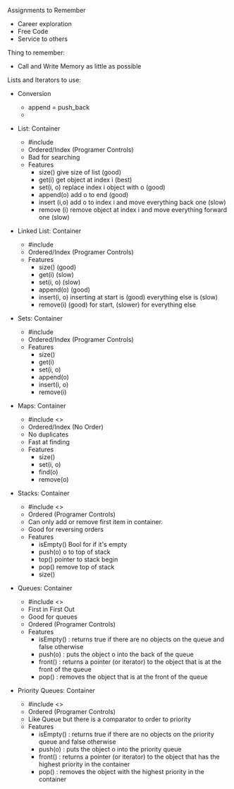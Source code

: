 Assignments to Remember
- Career exploration
- Free Code
- Service to others

Thing to remember:
- Call and Write Memory as little as possible


Lists and Iterators to use:
- Conversion
    - append = push_back
    - 
- List: Container
    - #include <vector>
    - Ordered/Index (Programer Controls)
    - Bad for searching
    - Features
        - size() give size of list (good)
        - get(i) get object at index i (best)
        - set(i, o) replace index i object with o (good)
        - append(o) add o to end (good)
        - insert (i,o) add o to index i and move everything back one (slow)
        - remove (i) remove object at index i and move everything forward one (slow)

- Linked List: Container
    - #include <list>
    - Ordered/Index (Programer Controls)
    - Features
        - size() (good)
        - get(i) (slow)
        - set(i, o) (slow)
        - append(o) (good)
        - insert(i, o) inserting at start is (good) everything else is (slow)
        - remove(i) (good) for start, (slower) for everything else

- Sets: Container
    - #include <set>
    - Ordered/Index (Programer Controls)
    - Features
        - size()
        - get(i)
        - set(i, o) 
        - append(o)
        - insert(i, o) 
        - remove(i)

- Maps: Container
    - #include <>
    - Ordered/Index (No Order)
    - No duplicates
    - Fast at finding
    - Features
        - size()
        - set(i, o)
        - find(o)
        - remove(o)

- Stacks: Container
    - #include <>
    - Ordered (Programer Controls)
    - Can only add or remove first item in container.
    - Good for reversing orders
    - Features
        - isEmpty() Bool for if it's empty
        - push(o) o to top of stack
        - top() pointer to stack begin
        - pop() remove top of stack
        - size()

- Queues: Container
    - #include <>
    - First in First Out
    - Good for queues
    - Ordered (Programer Controls)
    - Features
        - isEmpty() : returns true if there are no objects on the queue and false otherwise
        - push(o) : puts the object o into the back of the queue
        - front() : returns a pointer (or iterator) to the object that is at the front of the queue
        - pop() : removes the object that is at the front of the queue

- Priority Queues: Container
    - #include <>
    - Ordered (Programer Controls)
    - Like Queue but there is a comparator to order to priority
    - Features
        - isEmpty() : returns true if there are no objects on the priority queue and false otherwise
        - push(o) : puts the object o into the priority queue
        - front() : returns a pointer (or iterator) to the object that has the highest priority in the container
        - pop() : removes the object with the highest priority in the container